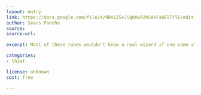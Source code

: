 ```yaml
---
layout: entry
link: https://docs.google.com/file/d/0Bx1ZSvJSgK0vR2hSdkFsbElTYlE/edit?pli=1
author: Sears Poncho
source:
source-url:

excerpt: Most of these rubes wouldn't know a real wizard if one came along and turned them into a duck. So, I come through a town, put on a little show, make a few  coins. Everybody wins. I leave with full pockets, and they get a story to tell for the rest of their lives about their brush with the mystic. As a matter of fact, I'd say they get the better end of this whole deal. Now if you'll excuse me, it seems the villagers want to present me with some honorary pitchforks.

categories:
- thief

license: unknown
cost: free

---
```


